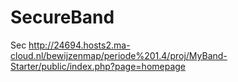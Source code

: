 # SecureBand
Sec
http://24694.hosts2.ma-cloud.nl/bewijzenmap/periode%201.4/proj/MyBand-Starter/public/index.php?page=homepage
